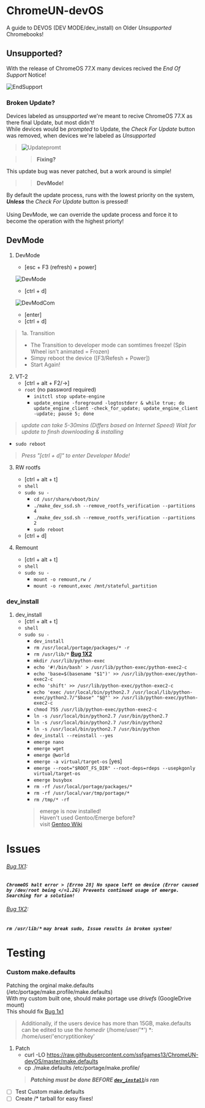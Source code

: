 # ChromeUN-devOS
A guide to DEVOS (DEV MODE/dev_install) on Older *Unsupported* Chromebooks!

## Unsupported?
>
With the release of ChromeOS 77.X many devices recived the *End Of Support* Notice!

![EndSupport](https://raw.githubusercontent.com/ssfgames13/ChromeUN-devOS/master/Screenshot%202020-04-29%20at%205.43.26%20PM.png)

### Broken Update?
>
Devices labeled as *unsupported* we're meant to recive ChromeOS 77.X as there final Update, but most didn't!\
While devices would be *prompted*  to Update, the *Check For Update* button was removed, when devices we're labeled as *Unsupported*

>![Updatepromt](https://raw.githubusercontent.com/ssfgames13/ChromeUN-devOS/master/Screenshot%202020-04-29%20at%205.55.12%20PM.png)

>> **Fixing?**

This update bug was never patched, but a work around is simple!

>> **DevMode!**

By default the update process, runs with the lowest priority on the system, ***Unless*** the *Check For Update* button is pressed!\
\
Using DevMode, we can override the update process and force it to become the operation with the highest priorty!

## DevMode

1. DevMode
     * [esc + F3 (refresh) + power]
     
    ![DevMode](https://github.com/ssfgames13/ChromeUN-devOS/blob/master/68747470733a2f2f626565626f6d2e636f6d2f77702d636f6e74656e742f75706c6f6164732f323031392f31322f5475726e2d4f6e2d4368726f6d65626f6f6.jpeg?raw=true)
     * [ctrl + d]
     
     ![DevModCom](https://github.com/ssfgames13/ChromeUN-devOS/blob/master/68747470733a2f2f7777772e7365727665746865686f6d652e636f6d2f77702d636f6e74656e742f75706c6f6164732f323031382f30332f476f6f676c652d4.jpeg?raw=true)
     * [enter]
     * [ctrl + d]
> 1a. Transition
   >  * The Transition to developer mode can somtimes freeze! (Spin Wheel isn't animated = Frozen)
   >  * Simpy reboot the device ([F3/Refesh + Power])
   >  * Start Again!

2. VT-2
    * [ctrl + alt + F2/→]
    * `root` (no password required)
        * `initctl stop update-engine`
        * `update_engine -foreground -logtostderr & while true; do update_engine_client -check_for_update; update_engine_client -update; pause 5; done`
  > *update can take 5-30mins (Differs based on Internet Speed)*
  > *Wait for update to finsh downloading & installing*
  
  * `sudo reboot` 
  
  > *Press "[ctrl + d]" to enter Developer Mode!*
  
3. RW rootfs
      * [ctrl + alt + t]
      * `shell`
      * `sudo su -`
        * `cd /usr/share/vboot/bin/`
        * `./make_dev_ssd.sh --remove_rootfs_verification --partitions 4`
        * `./make_dev_ssd.sh --remove_rootfs_verification --partitions 2`
        * `sudo reboot`
      * [ctrl + d]

4. Remount
    * [ctrl + alt + t]
    * `shell`
    * `sudo su -`
        * `mount -o remount,rw /`
        * `mount -o remount,exec /mnt/stateful_partition`

### dev_install 

1. dev_install
      * [ctrl + alt + t]
      * `shell`
      * `sudo su -`
        * `dev_install`
        * `rm /usr/local/portage/packages/* -r`
        * `rm /usr/lib/*` **[Bug 1X2](https://github.com/ssfgames13/ChromeUN-devOS/issues/2)**
        * `mkdir /usr/lib/python-exec`
        * `echo '#!/bin/bash' > /usr/lib/python-exec/python-exec2-c`
        * `echo 'base=$(basename "$1")' >> /usr/lib/python-exec/python-exec2-c`
        * `echo 'shift' >> /usr/lib/python-exec/python-exec2-c`
        * ```echo 'exec /usr/local/bin/python2.7 /usr/local/lib/python-exec/python2.7/"$base" "$@"' >> /usr/lib/python-exec/python-exec2-c```
        * `chmod 755 /usr/lib/python-exec/python-exec2-c`
        * `ln -s /usr/local/bin/python2.7 /usr/bin/python2.7`
        * `ln -s /usr/local/bin/python2.7 /usr/bin/python2`
        * `ln -s /usr/local/bin/python2.7 /usr/bin/python`
        * `dev_install --reinstall --yes`
        * `emerge nano`
        * `emerge wget`
        * `emerge @world`
        * `emerge -a virtual/target-os` [yes]
        * `emerge --root="$ROOT_FS_DIR" --root-deps=rdeps --usepkgonly virtual/target-os`
        * `emerge busybox`
        * `rm -rf /usr/local/portage/packages/*`
        * `rm -rf /usr/local/var/tmp/portage/*`
        * `rm /tmp/* -rf`
        > emerge is now installed!\
        > Haven't used Gentoo/Emerge before?\
        > visit [Gentoo Wiki](https://wiki.gentoo.org/wiki/Portage#emerge)
        
# Issues

###### [Bug 1X1](https://github.com/ssfgames13/ChromeUN-devOS/issues/1):
***`ChromeOS halt error > [Errno 28] No space left on device
(Error caused by /dev/root being </=1.2G)
Prevents continued usage of emerge.
Searching for a solution!`***

###### [Bug 1X2](https://github.com/ssfgames13/ChromeUN-devOS/issues/20):
***`rm /usr/lib/*`*** ***`may break sudo, Issue results in broken system!`***
# Testing
### Custom make.defaults

Patching the orginal make.defaults (/etc/portage/make.profile/make.defaults)\
With my custom built one, should make portage use *drivefs* (GoogleDrive mount)\
This should fix [Bug 1x1](https://github.com/ssfgames13/ChromeUN-devOS/issues/1)
> Additionally, if the users device has more than 15GB, make.defaults can be edited to use the *homedir* (/home/user/'*') *: /home/user/'encryptitionkey'
    
1. Patch
    * curl -LO https://raw.githubusercontent.com/ssfgames13/ChromeUN-devOS/master/make.defaults
    * cp ./make.defaults /etc/portage/make.profile/
    > ***Patching must be done BEFORE [`dev_install`](https://github.com/ssfgames13/ChromeUN-devOS/blob/master/README.md#dev_install)is ran***
    
- [ ] Test Custom make.defaults
- [ ] Create /* tarball for easy fixes!
